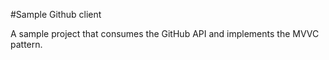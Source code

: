 #Sample Github client

A sample project that consumes the GitHub API and implements the MVVC pattern.
